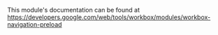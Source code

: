 This module's documentation can be found at <https://developers.google.com/web/tools/workbox/modules/workbox-navigation-preload>
